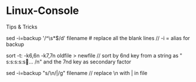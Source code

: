 # Linux-Console
Tips &amp; Tricks


sed -i=backup '/^\s*$/d' filename # replace all the blank lines // -i = alias for backup

sort -t\: -k6,6n -k7,7n oldfile > newfile // sort by 6nd key from a string as " s:s:s:s:s:key:... /n" and the 7nd key as secondary factor


sed -i=backup "s/\n/|/g" filename // replace \n with | in file
